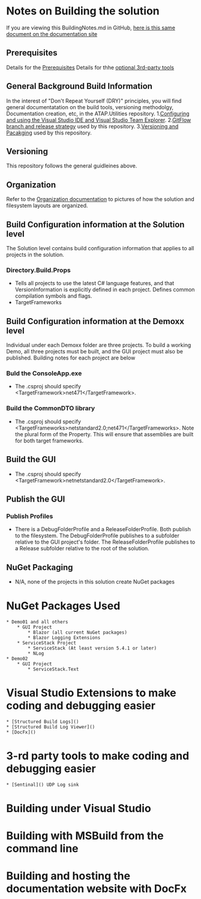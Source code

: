 # Notes on Building the solution
If you are viewing this BuildingNotes.md in GitHub, [here is this same document on the documentation site](GettingStarted.html)

## Prerequisites
Details for the [Prerequisites](GettingStarted.html#Prerequisites)
Details for thhe [optional 3rd-party tools]()

## General Background Build Information
In the interest of "Don't Repeat Yourself (DRY)" principles, you will find general documentatation on the build tools, versioning methodolgy, Documentation creation, etc, in the ATAP.Utilities repository.
    1.[Configuring and using the Visual Studio IDE and Visual Studio Team Explorer](https://billhertzing.github.io/ATAP.Utilities/SolutionDocumentation/Building.html). 
	2.[GitFlow branch and release strategy]() used by this repository.
	3.[Versioning and Pacakging]() used by this repository.

## Versioning
This repository follows the general guidleines above. 

## Organization
Refer to the [Organization documentation](Organization.html) to pictures of how the solution and filesystem layouts are organized.

## Build Configuration information at the Solution level
The Solution level contains build configuration information that applies to all projects in the solution.

### Directory.Build.Props
- Tells all projects to use the latest C# language features, and that VersionInformation is explicitly defined in each project. Defines common compilation symbols and flags.
- TargetFrameworks

## Build Configuration information at the Demoxx level
Individual under each Demoxx folder are three projects. To build a working Demo, all three projects must be built, and the GUI project must also be published. Building notes for each project are below

### Buld the ConsoleApp.exe
- The .csproj should specify \<TargetFramework>net471\</TargetFramework>.

### Build the CommonDTO library
- The .csproj should specify \<TargetFrameworks>netstandard2.0;net471\</TargetFrameworks>. Note the plural form of the Property. This will ensure that assemblies are built for both target frameworks.

## Build the GUI
- The .csproj should specify \<TargetFramework>netnetstandard2.0\</TargetFramework>.

## Publish the GUI

### Publish Profiles
- There is a DebugFolderProfile and a ReleaseFolderProfile. Both publish to the filesystem. The DebugFolderProfile publishes to a subfolder relative to the GUI project's folder. The ReleaseFolderProfile publishes to a Release subfolder relative to the root of the solution.

## NuGet Packaging
- N/A, none of the projects in this solution create NuGet packages

# NuGet Packages Used
    * Demo01 and all others
	    * GUI Project
			* Blazor (all current NuGet packages)
			* Blazor Logging Extensions
	    * ServiceStack Project
			* ServiceStack (At least version 5.4.1 or later)
			* NLog
    * Demo02 
	    * GUI Project
			* ServiceStack.Text
			
# Visual Studio Extensions to make coding and debugging easier
    * [Structured Build Logs]()
	* [Structured Build Log Viewer]()
	* [DocFx]()
	
# 3-rd party tools  to make coding and debugging easier
    * [Sentinal]() UDP Log sink
	
# Building under Visual Studio

# Building with MSBuild from the command line

# Building and hosting the documentation website with DocFx
	

